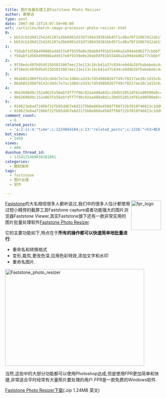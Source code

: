 ```yaml
---
title: 图片批量处理工具Faststone Photo Resizer
author: 摩摩诘
type: post
date: 2007-08-15T14:07:50+00:00
url: /articles/batch-image-processor-photo-resizer.html
0:
  - bb53cb2d9d12542d1107a3bb6981d33d7196438381bb45f1cd8a70f150b7d12ab17cd07e3a37f4ac6bd60cccc1cc62b2
  - bb53cb2d9d12542d1107a3bb6981d33d7196438381bb45f1cd8a70f150b7d12ab17cd07e3a37f4ac6bd60cccc1cc62b2
1:
  - f5dabf1d56b49988baddd1fe0f9159e0e20ab0df01b55446a2a994eb86277cbbbf7f648c08eee7a5975f9d4c829c2b9a
  - f5dabf1d56b49988baddd1fe0f9159e0e20ab0df01b55446a2a994eb86277cbbbf7f648c08eee7a5975f9d4c829c2b9a
2:
  - 9f38edc497b954515b5833867eec23e113c16cb41a37c834ce9d4b26fbabebebc4c33c14a2a3b6cae04551cabd2b9d69
  - 9f38edc497b954515b5833867eec23e113c16cb41a37c834ce9d4b26fbabebebc4c33c14a2a3b6cae04551cabd2b9d69
3:
  - 06ab852d68f9143cd4dc7e7ac1d04ca3d3cfd5498b0267f49cf8217ae10c1d15c6aed2d0569cf8fbbac560bfe2b22454
  - 06ab852d68f9143cd4dc7e7ac1d04ca3d3cfd5498b0267f49cf8217ae10c1d15c6aed2d0569cf8fbbac560bfe2b22454
4:
  - 9b62608d9c152a863fe56ebfdff7f96c92aa488a8d1c20d552851df62a90590a9cc3cf38185e85ea42a2e9e629394cf7
  - 9b62608d9c152a863fe56ebfdff7f96c92aa488a8d1c20d552851df62a90590a9cc3cf38185e85ea42a2e9e629394cf7
5:
  - 010623e0ad7196bf22fb95dd67e6d3175b0e868a4560ff89f22bf010f46813c1dd67538927412ba0ba455b5a510c8726
  - 010623e0ad7196bf22fb95dd67e6d3175b0e868a4560ff89f22bf010f46813c1dd67538927412ba0ba455b5a510c8726
comment_count:
  - 6
related_posts:
  - 'a:2:{s:4:"time";i:1224884184;s:13:"related_posts";s:1310:"<h3>相关日志</h3><ul class="related_post"><li><a href="http://www.digglife.cn/articles/free-photoshop-brush.html" title="免费下载900多个Photoshop笔刷">免费下载900多个Photoshop笔刷</a></li><li><a href="http://www.digglife.cn/articles/picture-textaizer-ascii-art.html" title="将普通图片转换为字符或ASCII码拼图">将普通图片转换为字符或ASCII码拼图</a></li><li><a href="http://www.digglife.cn/articles/custom-windows-interface-tools.html" title="9个工具打造焕然一新的Windows界面">9个工具打造焕然一新的Windows界面</a></li><li><a href="http://www.digglife.cn/articles/convert-powerpoint-flash.html" title="免费将Powerpoint转换为Flash">免费将Powerpoint转换为Flash</a></li><li><a href="http://www.digglife.cn/articles/air-applications-for-bloggers.html" title="适合博客使用的7个Adobe AIR程序">适合博客使用的7个Adobe AIR程序</a></li><li><a href="http://www.digglife.cn/articles/starburn.html" title="免费刻录软件Starbun,不仅仅是刻录">免费刻录软件Starbun,不仅仅是刻录</a></li><li><a href="http://www.digglife.cn/articles/clean-up-desktop-improve-productivity-2.html" title="彻底清空桌面,让启动程序更加高效Part.2">彻底清空桌面,让启动程序更加高效Part.2</a></li></ul>";}'
bot_views:
  - 1450
views:
  - 809
duoshuo_thread_id:
  - 1154125469839261891
categories:
  - 酷软推荐
tags:
  - faststone
  - 图片处理
  - 软件

---
```

<a target="_blank" href="https://www.digglife.net/wp-content/uploads/3/379/2007/08/fpr-logo.png"><img align="right" width="96" src="http://digglife.qiniudn.com/wp-content/uploads/3/379/2007/08/fpr-logo-thumb.png" alt="fpr_logo" height="96" /> Faststone</a>的大名相信很多人都听说过,我们中的很多人估计都使用过短小精悍的截屏工具Faststone capture或者功能强大的图片浏览器Faststone Viewer,其实Faststone旗下还有一款非常实用的图片批量处理软件<a target="_blank" href="http://www.faststone.org/FSResizerDetail.htm">Faststone Photo Resizer</a>.

<!--more-->

它的主要功能如下,特点在于**所有的操作都可以快速简单地批量进行**:

  * 重命名和转换格式
  * 变形,裁剪,更改色深,应用色彩特效,添加文字和水印
  * 重命名图片.

<a atomicselection="true" href="https://www.digglife.net/wp-content/uploads/3/379/2007/08/faststone-photo-resizer.png"><img width="450" src="http://digglife.qiniudn.com/wp-content/uploads/3/379/2007/08/faststone-photo-resizer-thumb.png" alt="Faststone_photo_resizer" height="313" /></a>

当然,这些中的大部分功能都可以使用Photoshop达成,但是使用FPR更加简单和快捷,非常适合平时经常有大量照片要处理的用户.FPR是一款免费的Windows软件.

<a target="_blank" href="http://www.faststone.org/DN/FSResizerSetup24.zip">Faststone Photo Resizer下载</a>(.zip 1.24MB 英文)